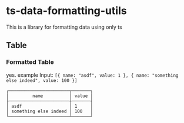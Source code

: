 # ts-data-formatting-utils
This is a library for formatting data using only ts

## Table
### Formatted Table
yes.
example Input: `[{ name: "asdf", value: 1 }, { name: "something else indeed", value: 100 }]`
```
┌───────────────────────┬───────┐
│         name          │ value │
├───────────────────────┼───────┤
│ asdf                  │ 1     │
│ something else indeed │ 100   │
└───────────────────────┴───────┘
```
